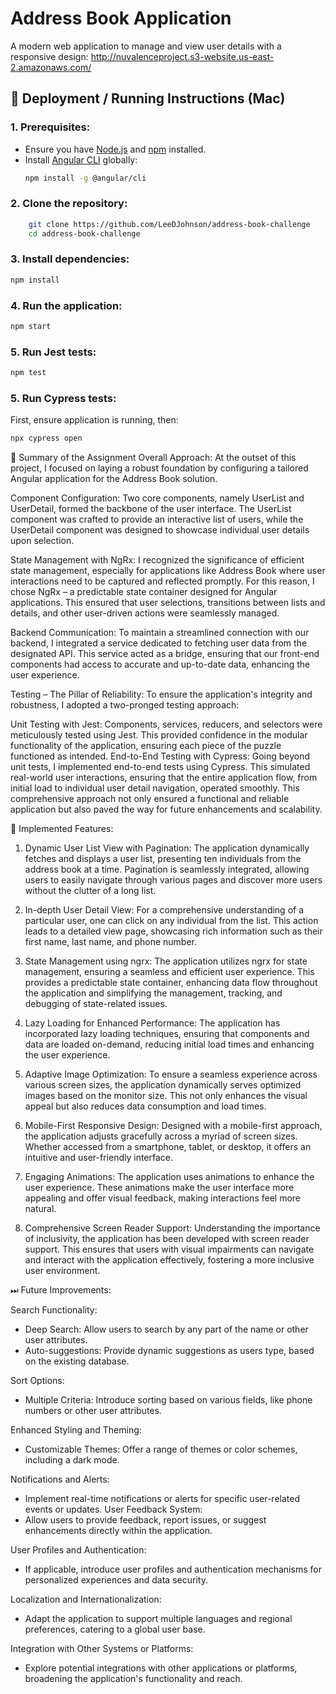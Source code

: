 # Address Book Application

A modern web application to manage and view user details with a responsive design:
http://nuvalenceproject.s3-website.us-east-2.amazonaws.com/

## 🚀 Deployment / Running Instructions (Mac)

### 1. Prerequisites:
   - Ensure you have [Node.js](https://nodejs.org/) and [npm](https://www.npmjs.com/) installed.
   - Install [Angular CLI](https://angular.io/guide/setup-local) globally:
     ```bash
     npm install -g @angular/cli
     ```

### 2. Clone the repository:
```bash
    git clone https://github.com/LeeDJohnson/address-book-challenge
    cd address-book-challenge
```

### 3.  Install dependencies:
```bash
npm install
```

### 4.  Run the application:
```bash
npm start
```

### 5. Run Jest tests:
```bash
npm test
```

### 5. Run Cypress tests:
First, ensure application is running, then:
```bash
npx cypress open
```


📝 Summary of the Assignment
Overall Approach:
At the outset of this project, I focused on laying a robust foundation by configuring a tailored Angular application for the Address Book solution.

Component Configuration:
Two core components, namely UserList and UserDetail, formed the backbone of the user interface. The UserList component was crafted to provide an interactive list of users, while the UserDetail component was designed to showcase individual user details upon selection.

State Management with NgRx:
I recognized the significance of efficient state management, especially for applications like Address Book where user interactions need to be captured and reflected promptly. For this reason, I chose NgRx – a predictable state container designed for Angular applications. This ensured that user selections, transitions between lists and details, and other user-driven actions were seamlessly managed.

Backend Communication:
To maintain a streamlined connection with our backend, I integrated a service dedicated to fetching user data from the designated API. This service acted as a bridge, ensuring that our front-end components had access to accurate and up-to-date data, enhancing the user experience.

Testing – The Pillar of Reliability:
To ensure the application's integrity and robustness, I adopted a two-pronged testing approach:

Unit Testing with Jest: Components, services, reducers, and selectors were meticulously tested using Jest. This provided confidence in the modular functionality of the application, ensuring each piece of the puzzle functioned as intended.
End-to-End Testing with Cypress: Going beyond unit tests, I implemented end-to-end tests using Cypress. This simulated real-world user interactions, ensuring that the entire application flow, from initial load to individual user detail navigation, operated smoothly.
This comprehensive approach not only ensured a functional and reliable application but also paved the way for future enhancements and scalability.

🎉 Implemented Features:

1. Dynamic User List View with Pagination:
The application dynamically fetches and displays a user list, presenting ten individuals from the address book at a time. Pagination is seamlessly integrated, allowing users to easily navigate through various pages and discover more users without the clutter of a long list.

2. In-depth User Detail View:
For a comprehensive understanding of a particular user, one can click on any individual from the list. This action leads to a detailed view page, showcasing rich information such as their first name, last name, and phone number.

3. State Management using ngrx:
The application utilizes ngrx for state management, ensuring a seamless and efficient user experience. This provides a predictable state container, enhancing data flow throughout the application and simplifying the management, tracking, and debugging of state-related issues.

4. Lazy Loading for Enhanced Performance:
The application has incorporated lazy loading techniques, ensuring that components and data are loaded on-demand, reducing initial load times and enhancing the user experience.

5. Adaptive Image Optimization:
To ensure a seamless experience across various screen sizes, the application dynamically serves optimized images based on the monitor size. This not only enhances the visual appeal but also reduces data consumption and load times.

6. Mobile-First Responsive Design:
Designed with a mobile-first approach, the application adjusts gracefully across a myriad of screen sizes. Whether accessed from a smartphone, tablet, or desktop, it offers an intuitive and user-friendly interface.

7. Engaging Animations:
The application uses animations to enhance the user experience. These animations make the user interface more appealing and offer visual feedback, making interactions feel more natural.

8. Comprehensive Screen Reader Support:
Understanding the importance of inclusivity, the application has been developed with screen reader support. This ensures that users with visual impairments can navigate and interact with the application effectively, fostering a more inclusive user environment.


⏭ Future Improvements:

Search Functionality:
   - Deep Search: Allow users to search by any part of the name or other user attributes.
   - Auto-suggestions: Provide dynamic suggestions as users type, based on the existing database.

Sort Options:
   - Multiple Criteria: Introduce sorting based on various fields, like phone numbers or other user attributes.

Enhanced Styling and Theming:
   - Customizable Themes: Offer a range of themes or color schemes, including a dark mode.

Notifications and Alerts:
   - Implement real-time notifications or alerts for specific user-related events or updates.
User Feedback System:
   - Allow users to provide feedback, report issues, or suggest enhancements directly within the application.

User Profiles and Authentication:
   - If applicable, introduce user profiles and authentication mechanisms for personalized experiences and data security.

Localization and Internationalization:
   - Adapt the application to support multiple languages and regional preferences, catering to a global user base.

Integration with Other Systems or Platforms:
   - Explore potential integrations with other applications or platforms, broadening the application's functionality and reach.